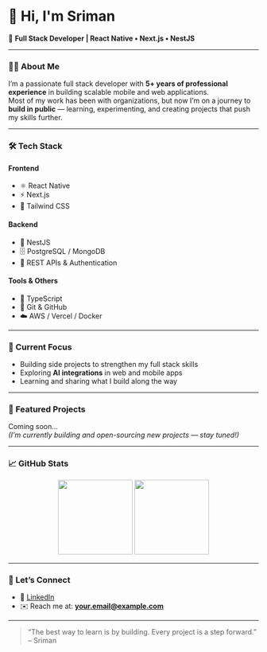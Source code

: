 # 👋 Hi, I'm Sriman

🚀 **Full Stack Developer | React Native • Next.js • NestJS**

---

### 👨‍💻 About Me

I’m a passionate full stack developer with **5+ years of professional experience** in building scalable mobile and web applications.  
Most of my work has been with organizations, but now I’m on a journey to **build in public** — learning, experimenting, and creating projects that push my skills further.

---

### 🛠️ Tech Stack

#### **Frontend**
- ⚛️ React Native  
- ⚡ Next.js  
- 💅 Tailwind CSS  

#### **Backend**
- 🧱 NestJS  
- 🗄️ PostgreSQL / MongoDB  
- 🔐 REST APIs & Authentication  

#### **Tools & Others**
- 🧩 TypeScript  
- 🧰 Git & GitHub  
- ☁️ AWS / Vercel / Docker  

---

### 🧩 Current Focus

- Building side projects to strengthen my full stack skills  
- Exploring **AI integrations** in web and mobile apps  
- Learning and sharing what I build along the way  

---

### 📂 Featured Projects

Coming soon...  
*(I’m currently building and open-sourcing new projects — stay tuned!)*  

---

### 📈 GitHub Stats

<p align="center">
  <img src="https://github-readme-stats.vercel.app/api?username=sriman&show_icons=true&theme=radical" height="150" />
  <img src="https://github-readme-stats.vercel.app/api/top-langs/?username=sriman&layout=compact&theme=radical" height="150" />
</p>

---

### 💬 Let’s Connect

- 💼 [LinkedIn](https://linkedin.com/in/YOUR-LINKEDIN)  
- ✉️ Reach me at: **your.email@example.com**

---

> “The best way to learn is by building. Every project is a step forward.” – Sriman


<!---
sriman09/sriman09 is a ✨ special ✨ repository because its `README.md` (this file) appears on your GitHub profile.
You can click the Preview link to take a look at your changes.
--->

